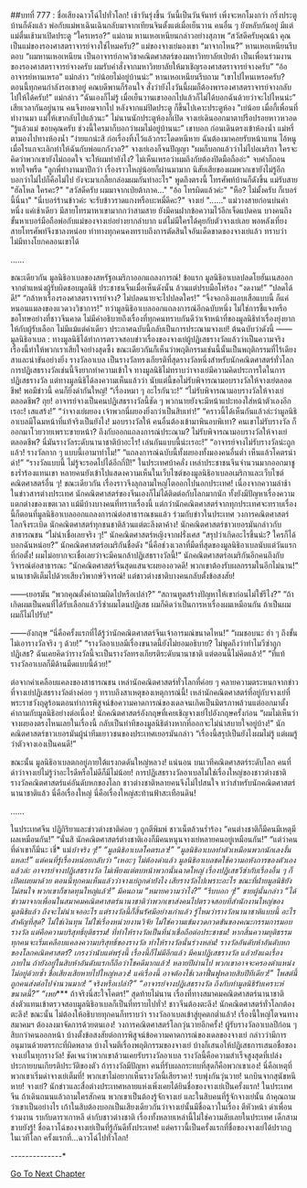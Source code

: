 ##บทที่ 777 : ชื่อเสียงฉาวโฉ่ไปทั่วโลก!
เช้าวันรุ่งขึ้น วันนี้เป็นวันจันทร์
เพิ่งจะหกโมงกว่า กริ่งประตูบ้านก็ดังแล้ว
พ่อกับแม่พาเฉินเฉินกลับมาจากเทียนจินตั้งแต่เมื่อเย็นวาน คนอื่น ๆ ยังหลับกันอยู่ มีแต่แม่ตื่นเช้ามาเปิดประตู
“ใครเหรอ?” แม่ถาม
หานเหอเหนียนกล่าวอย่างสุภาพ “สวัสดีครับคุณน้า คุณเป็นแม่ของรองศาสตราจารย์จางใช่ไหมครับ?”
แม่ของจางเย่มองเขา “มาจากไหน?”
หานเหอเหนียนรีบตอบ “ผมหานเหอเหนียน เป็นอาจารย์ภาควิชาคณิตศาสตร์ของมหาวิทยาลัยเป่ยต้า เป็นเพื่อนร่วมงานของรองศาสตราจารย์จางครับ ผมรับคำสั่งจากมหาวิทยาลัยให้มาเชิญรองศาสตราจารย์จางครับ”
“อ้อ อาจารย์หานเหรอ” แม่กล่าว “เย่น้อยไม่อยู่บ้านน่ะ”
หานเหอเหนียนรีบถาม “เขาไปไหนเหรอครับ? ตอนนี้ทุกคนกำลังรอเขาอยู่ คณบดีพานก็ร้อนใจ สั่งว่ายังไงวันนี้ผมก็ต้องพารองศาสตราจารย์จางกลับไปให้ได้ครับ!”
แม่กล่าว “ฉันเองก็ไม่รู้ เมื่อเย็นวานเขาออกไปแล้วก็ไม่ได้บอกฉันด้วยว่าจะไปไหนน่ะ”
เสียเวลากันอยู่นาน คนจึงยอมจากไป
หลังจากแม่ปิดประตู ก็ขึ้นไปเคาะประตูห้อง "เย่น้อย เมื่อกี้เพื่อนที่ทำงานมา แม่ให้เขากลับไปแล้วนะ"
ไม่นานนักประตูห้องก็เปิด จางเย่เดินออกมาตาปรือปรอยหาวหวอด “รู้แล้วแม่ ขอบคุณครับ ช่วงนี้ใครมาก็บอกว่าผมไม่อยู่บ้านนะ” เขาบอก ก่อนเดินตรงเข้าห้องน้ำ
แม่หรี่ตามองไปทางห้องน้ำ “ง่ายแกน่ะสิ ก่อเรื่องทิ้งไว้แล้วกระโดดหนีหาย ฉันต้องมาคอยรับหน้าแทน ไอ้หนู เมื่อไรแกจะเลิกทำให้ฉันกับพ่อแกกังวล?”
จางเย่เองก็จนปัญญา "ผมก็บอกแล้วว่าไม่ไปอเมริกา ใครจะคิดว่าพวกเขายังไม่ถอดใจ จะให้ผมทำยังไง? ไม่เห็นเหรอว่าผมถึงกับต้องปิดมือถืออ่ะ" จบคำก็ถอนหายใจพรืด "ลูกพี่ทำงานมาปีกว่า เรื่องราวใหญ่น้อยก็ผ่านมามาก นิสัยเสียของผมพวกเขายังไม่รู้อีก บอกว่าไม่ไปก็คือไม่ไป ยังจะมาเกลี้ยกล่อมผมกันทำอะไร"
พูดถึงตรงนี้ โทรศัพท์บ้านก็ดังขึ้น
แม่รับสาย
"ฮัลโหล ใครคะ?"
"สวัสดีครับ ผมมาจากเป่ยต้าภาค..."
"อ้อ โทรผิดแล้วค่ะ"
"หือ? ไม่มั้งครับ ก็เบอร์นี้นี่นา"
"นี่เบอร์ร้านข้าวค่ะ จะรับข้าวราดแกงหรือบะหมี่ดีคะ?"
จางเย่ "......"
แม่วางสายก่อนบ่นคำหนึ่ง
แค่เช้าเดียว มีสายโทรมาหาเขามากกว่าสามสาย ยังมีคนฝากข้อความไว้อีกเจ็ดแปดคน บางคนถึงขั้นหาเบอร์มือถือพ่อกับแม่ของจางเย่อย่างยากลำบาก แต่ไม่มีใครได้คุยกับตัวจางเย่เลย พอหลังเที่ยง สายโทรศัพท์จึงซาลงหน่อย ท่าทางทุกคนคงทราบถึงการตัดสินใจอันเด็ดขาดของจางเย่แล้ว ทราบว่าไม่มีทางโยกคลอนเขาได้


……


ขณะเดียวกัน
มูลนิธิอาเบลของสหรัฐอเมริกาออกแถลงการณ์!
ข้อแรก มูลนิธิอาเบลปลดโยฮันเนสออกจากตำแหน่งผู้รับผิดชอบมูลนิธิ
ประชาชนจีนเมื่อเห็นดังนั้น ล้วนแต่ปรบมือโห่ร้อง
“งดงาม!”
“ปลดได้ดี!”
“กล้าหาเรื่องรองศาสตราจารย์จาง? ไม่ปลดนายจะไปปลดใคร!”
“จิ้งจอกอิงแอบเสือแบบนี้ ก็แค่หนอนแมลงของแวดวงวิชาการ!”
ทว่ามูลนิธิอาเบลออกแถลงการณ์อีกฉบับหนึ่ง ไม่ใช่การชี้แจงหรือขอโทษอย่างที่ชาวจีนคาด ไม่มีคำอธิบายถึงเรื่องที่ทุกคนทราบกันดีว่าเจ้าหน้าที่ของมูลนิธิทำเรื่องยุ่งยากให้กับผู้รับเลือก ไม่มีแม้แต่คำเดียว ประกาศฉบับนี้กลับเป็นการประณามจางเย่!
ต้นฉบับว่าดังนี้ ——
มูลนิธิอาเบล : ทางมูลนิธิได้ทำการตรวจสอบข่าวเรื่องของจางเย่ผู้ปฏิเสธรางวัลแล้วว่าเป็นความจริง เรื่องนี้ทำให้พวกเราเสียใจอย่างสุดซึ้ง ขณะเดียวกันก็เห็นว่าพฤติกรรมเช่นนี้นั้นเป็นพฤติกรรมที่ไร้เดียงสาและน่าขันอย่างยิ่ง รางวัลอาเบล เป็นรางวัลทรงเกียรติที่สุดรางวัลหนึ่งสำหรับนักคณิตศาสตร์ทั่วโลก การปฏิเสธรางวัลเช่นนี้จึงยากทำความเข้าใจ ทางมูลนิธิไม่ทราบว่าจางเย่มีความคิดประการใดในการปฏิเสธรางวัล แต่ทางมูลนิธิได้ลงความเห็นแล้วว่า นับแต่นี้ขอไม่รับพิจารณามอบรางวัลให้จางเย่ตลอดชีพ!
พอมีข่าวนี้ คนก็ยิ่งด่ากันใหญ่!
“เรื่องหมา ๆ อะไรกันวะ!”
“ไม่รับพิจารณามอบรางวัลให้จางเย่ตลอดชีพ? ถุย! อาจารย์จางเป็นคนปฏิเสธรางวัลนี้ชัด ๆ พวกนายยังจะมีหน้าแปะทองใส่หน้าตัวเองอีกเรอะ! เสแสร้ง!”
“ว่าจางเย่ผยอง เจ้าพวกนี่ผยองยิ่งกว่าเป็นสิบเท่า!”
“คราวนี้ได้เห็นกันแล้วล่ะว่ามูลนิธิอาเบลมีโฉมหน้าที่แท้จริงเป็นยังไง! มอบรางวัลให้ คนอื่นต้องเข้ามาพินอบพิเทา? คนเขาไม่รับรางวัล ก็ออกมาโวยวายเพราะขายหน้า? ถึงกับออกแถลงการณ์ประณาม? ไม่รับพิจารณามอบรางวัลให้จางเย่ตลอดชีพ? นี่มันรางวัลระดับนานาชาติบ้าอะไร! เล่นกันแบบนี้น่ะเรอะ!”
“อาจารย์จางไม่รับรางวัลน่ะถูกแล้ว! รางวัลกาก ๆ แบบนี้เอามาทำไม!”
“แถลงการณ์ฉบับนี้ทั้งผยองทั้งมองคนอื่นต่ำ เห็นแล้วโคตรน่าด่า!”
“รางวัลแบบนี้ ไม่รู้จะรอดไปได้อีกกี่ปี!”
ในประเทศบ้าคลั่ง เหล่าประชาชนจีนจำนวนมากออกมาชูธงร่ำร้องแทนเขา หลายคนยังเข้าไปแสดงความเห็นในเว็บไซต์ของมูลนิธิอาเบลอเมริกาและเว็บไซต์คณิตศาสตร์อื่น ๆ!
ขณะเดียวกัน เรื่องราวจึงลุกลามใหญ่โตออกไปนอกประเทศ!
เนื่องจากความล่าช้าในข่าวสารต่างประเทศ นักคณิตศาสตร์ของจีนเองก็ไม่ได้ติดต่อกับโลกมากนัก ทั้งยังมีปัญหาเรื่องความแตกต่างของเขตเวลา แม้มีบ้างบางคนที่ทราบเรื่องนี้ แต่กว่านักคณิตศาสตร์จากทุกประเทศจะทราบเรื่องนี้ก็ตอนที่มูลนิธิอาเบลออกแถลงการณ์ต่อสาธารณชนแล้ว ร่วมกับข่าวในประเทศ วงการคณิตศาสตร์โลกจึงระเบิด นักคณิตศาสตร์ทุกชนชาติล้วนแต่ตะลึงตาค้าง!
นักคณิตศาสตร์ชาวเยอรมันกล่าวกับสาธารณชน “ไม่น่าเชื่อเลยจริง ๆ!”
นักคณิตศาสตร์หญิงจากฝรั่งเศส “สรุปว่าเกิดอะไรขึ้นน่ะ? ใครก็ได้บอกฉันหน่อย?”
นักคณิตศาสตร์อเมริกันชื่อดัง “นี่คือช่วงเวลาที่มืดที่สุดของมูลนิธิอาเบลนับแต่วันแรกที่ก่อตั้ง! ผมไม่อยากจะเชื่อเลยว่าจะมีคนกล้าปฏิเสธรางวัลนี้!”
นักคณิตศาสตร์อเมริกันอีกคนถึงกับวิจารณ์ต่อสาธารณะ “นักคณิตศาสตร์จีนสุดแสนจะผยองอวดดี! พวกเขาต้องรับผลกรรมในอีกไม่นาน!”
นานาชาติเต็มไปด้วยเสียงวิพากษ์วิจารณ์!
แต่ชาวต่างชาติบางคนกลับตั้งข้อสงสัย!


——เยอรมัน
“พวกคุณตั้งคำถามผิดไปหรือเปล่า?”
“สถานทูตสร้างปัญหาให้เขาก่อนไม่ใช่รึไง?”
“ถ้าเกิดผมเป็นคนที่ได้รับเลือกแล้ววีซ่าผมโดนปฏิเสธ ผมก็คิดว่าเป็นการหาเรื่องผมเหมือนกัน ถ้าเป็นผม ผมก็ไม่ไปรับ!”


——อังกฤษ
“นี่คือครั้งแรกที่ได้รู้ว่านักคณิตศาสตร์จีนเจ้าอารมณ์ขนาดไหน!”
“ผมชอบนะ ฮ่า ๆ ถึงขั้นไม่เอารางวัลจริง ๆ ด้วย!”
“รางวัลอาเบลมีเรื่องขนาดนี้ยังไม่ยอมอธิบาย? ไม่พูดถึงว่าทำไมวีซ่าถูกปฏิเสธ? ฉันเคยคิดว่ารางวัลนี้จะเป็นรางวัลทรงเกียรติระดับนานาชาติ แต่ตอนนี้ไม่คิดแล้ว!”
“ที่แท้รางวัลอาเบลก็มีด้านมืดแบบนี้ด้วย!”


ต่อจากคำเคลือบแคลงของสาธารณชน เหล่านักคณิตศาสตร์ทั่วโลกที่ค่อย ๆ คลายความตระหนกจากข่าวที่จางเย่ปฏิเสธรางวัลต่างค่อย ๆ ทราบถึงสาเหตุของเหตุการณ์นี้!
เหล่านักคณิตศาสตร์ที่อยู่กับจางเย่ที่พระราชวังฤดูร้อนตอนทำการพิสูจน์ข้อความคาดการณ์ของเดลจนเกิดเป็นมิตรภาพล้วนแต่ออกมาตั้งคำถามกับมูลนิธิอย่างต่อเนื่อง!
นักคณิตศาสตร์อังกฤษที่เคยเชิญจางเย่ไปอังกฤษครั้งก่อน “ผมไม่เห็นว่าจางผยองตรงไหนเลยในเรื่องนี้ กลับเป็นท่าทีของมูลนิธิต่างหากที่ออกจะไม่น่าสบายใจอยู่บ้าง!”
นักคณิตศาสตร์ชาวเยอรมันผู้นำทีมเยาวชนของประเทศเยอรมันกล่าว “เรื่องนี้สรุปเป็นยังไงผมไม่รู้ แต่ผมรู้ว่าตัวจางเองเป็นคนดี!”


ขณะนั้น มูลนิธิอาเบลตกอยู่ภายใต้แรงกดดันใหญ่หลวง!
แน่นอน บนเวทีคณิตศาสตร์ระดับโลก คนที่ด่าว่าจางเย่ไม่รู้ว่าอะไรดีหรือไม่ดีก็มีไม่น้อย!
การปฏิเสธรางวัลอาเบลไม่ใช่เรื่องใหญ่ของชาวต่างชาติ รางวัลคณิตศาสตร์แค่อันดับหกของโลก ชาวต่างชาติหลายคนจึงไม่ไปสนใจ ทว่าสำหรับนักคณิตศาสตร์นานาชาติแล้ว นี่คือเรื่องใหญ่ นี่คือเรื่องใหญ่สะท้านฟ้าสะเทือนดิน!


……


ในประเทศจีน
ปฏิกิริยาและข่าวต่างชาติค่อย ๆ ถูกตีพิมพ์
ชาวเน็ตล้วนร่ำร้อง
“คนต่างชาติก็มีคนมีเหตุมีผลเหมือนกัน!”
“นั่นสิ นักคณิตศาสตร์ต่างชาติเองก็มีคนหนุนจางเย่หลายคนอยู่เหมือนกัน!”
“แต่ว่าคนที่ด่าเขาก็มีนะ เชี่* แม่*บ้าจริง ๆ!”
“มูลนิธิอาเบลโคตรเลว!”
“มูลนิธิอาเบลทำตัวเหมือนพวกนักเลงงั้นแหละ!”
แต่คนที่รู้เรื่องหน่อยกลับว่า “เหอะๆ ไม่ต้องด่าแล้ว มูลนิธิอาเบลชดใช้ความอหังการของตัวเองแล้วล่ะ อาจารย์จางปฏิเสธรางวัล ไม่เพียงแต่ตบหน้าพวกนั้นฉาดใหญ่ เรื่องปฏิเสธวีซ่ากับเรื่องอื่น ๆ ก็เปิดเผยมาด้วย ตอนนี้ทุกคนเห็นแล้วว่าจางเย่ถูกด่ายังไง เสียรางวัลไปเพราะอะไร ขณะที่ฝ่ายมูลนิธิยังไม่สนใจ พวกเขาก็ขาดทุนใหญ่แล้ว!”
มีคนถาม “หมายความว่าไง?”
“รีบบอก ๆ!”
ชายผู้นั้นกล่าว “ได้ข่าวมาจากเพื่อนในสมาคมคณิตศาสตร์นานาชาติว่าพวกเขาส่งคนไปตรวจสอบที่สำนักงานใหญ่ของมูลนิธิแล้ว ถึงจะไม่น่าเจออะไร แต่รางวัลนี้ก็สิ้นรัศมีอย่างเก่าแล้ว รู้ไหมว่ารางวัลนานาชาติแบบนี้ อะไรสำคัญที่สุด? ไม่ใช่เงินทุน ไม่ใช่เรื่องหน่วยงานวิจัย ไม่ใช่ความเข้มงวดกวดขันของคณะกรรมการมอบรางวัล แต่คือความบริสุทธิ์ยุติธรรม! ที่ทำให้รางวัลเป็นที่น่าเชื่อถือต่อประชาชน! หากสิ้นความยุติธรรม ทุกคนจะเริ่มเคลือบแคลงความบริสุทธิ์ของรางวัล ทำให้รางวัลนั้นร่วงหล่น! รางวัลอันดับห้าอันดับหกของโลกคณิตศาสตร์? เกรงว่านับแต่พรุ่งนี้ เรื่องนี้ก็ไม่มีอีกแล้ว มีคนปฏิเสธรางวัล แล้วยังแฉเรื่องภายใน ถ้ายังอยู่ในสิบห้าอันดับแรกก็ถือว่าโชคดีมากแล้ว! หลายปีผ่านไป พวกเขาอาจจะครองตำแหน่งไม่อยู่ด้วยซ้ำ ชื่อเสียงเสียหายไปใหญ่หลวง! แค่เรื่องนี้ อาจต้องใช้เวลาฟื้นฟูหลายสิบปีทีเดียว!”
โพสต์นี้ถูกคนส่งต่อไปจำนวนมาก!
“จริงหรือเปล่า?”
“อาจารย์จางปฏิเสธรางวัล ถึงกับทำมูลนิธิรับเคราะห์ขนาดนี้?”
“เหย**** ถ้าจริงนี่สะใจโคตร!”
สุดท้ายไม่นาน เรื่องที่ทางสมาคมคณิตศาสตร์นานาชาติส่งตัวแทนเข้าตรวจสอบมูลนิธิอาเบลก็เป็นที่ทราบไปทั่ว!
ชาวจีนต้องตะลึง!
นักคณิตศาสตร์ทั่วโลกต้องตะลึง!
ขณะนั้น ไม่ต้องให้อธิบายทุกคนก็ทราบว่า รางวัลอาเบลเข้าสู่ยุคตกต่ำแล้ว! เรื่องนี้ใหญ่โตจนทางสมาคมฯ ต้องลงมาจัดการด้วยตนเอง!
วงการคณิตศาสตร์โลกวุ่นวายอีกครั้ง!
ผู้รับรางวัลอาเบลปีก่อน ๆ สิบกว่าคนออกหน้า บ้างตั้งข้อสงสัยต่อการพิสูจน์ข้อความคาดการณ์ของเดลของจางเย่ กล่าวว่ามีการอนุมานด้วยตรรกะที่ผิดพลาด บ้างโจมตีเรื่องพฤติกรรมของจางเย่ บ้างก็เสนอให้ปฏิเสธการเสนอชื่อของจางเย่ในทุกรางวัล!
ชัดเจนว่าพวกเขาล้วนเคยรับรางวัลอาเบล รางวัลนี้คือความสำเร็จสูงสุดที่เปล่งประกายบนเกียรติประวัติของตัว ถ้ารางวัลมีปัญหา คนที่รับผลกระทบที่สุดก็คือพวกเขาเอง! นี่คือเหตุที่พวกเขาเริ่มด่าจางเย่เต็มที่! พวกเขาไม่อยากเห็นรางวัลนี้เสียราคา!
รบพุ่งกันวุ่นวาย!
นกบินจากสุนัขหนีหาย!
จางเย่?
นักข่าวและสื่อต่างประเทศหลายแห่งเพิ่งเคยได้ยินชื่อของจางเย่เป็นครั้งแรก!
ในประเทศจีน ถ้าเดินถนนแล้วถามใครสักคน พวกเขาเป็นต้องรู้จักจางเย่ และในสิบคนที่รู้จักจางเย่นั้น ถ้าคุณถามว่าเขาเป็นอย่างไร เก้าในสิบต้องบอกเป็นเสียงเดียวกันว่าจางเย่นั้นมีชื่อฉาวในเรื่อง ตีหัวหน้า ด่าเพื่อนร่วมงาน รบกับดาราเกาหลี ด่ากับชาวต่างชาติ เรื่องทั้งหลายเหล่านี้ไม่ใช่ความลับเลยในประเทศ เด็กสามขวบยังรู้! ชื่อฉาวโฉ่ของจางเย่เป็นที่รู้กันดีทั้งประเทศ!
แต่คราวนี้เป็นครั้งแรกที่ชื่อของจางเย่ได้ปรากฏในเวทีโลก ครั้งแรกที่…ฉาวโฉ่ไปทั่วโลก!


*-*-*-*-*-*-*-*-*-*-*-*-*-*-*


[Go To Next Chapter]( ./78.md)